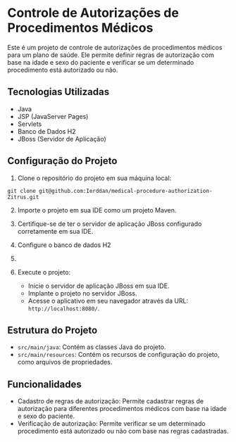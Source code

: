 # Controle de Autorizações de Procedimentos Médicos

Este é um projeto de controle de autorizações de procedimentos médicos para um plano de saúde. Ele permite definir regras de autorização com base na idade e sexo do paciente e verificar se um determinado procedimento está autorizado ou não.

## Tecnologias Utilizadas

- Java
- JSP (JavaServer Pages)
- Servlets
- Banco de Dados H2
- JBoss (Servidor de Aplicação)

## Configuração do Projeto

1. Clone o repositório do projeto em sua máquina local:

```
git clone git@github.com:Ierddan/medical-procedure-authorization-Zitrus.git
```

2. Importe o projeto em sua IDE como um projeto Maven.

3. Certifique-se de ter o servidor de aplicação JBoss configurado corretamente em sua IDE.

4. Configure o banco de dados H2
5. 
5. Execute o projeto:
    - Inicie o servidor de aplicação JBoss em sua IDE.
    - Implante o projeto no servidor JBoss.
    - Acesse o aplicativo em seu navegador através da URL: `http://localhost:8080/`.

## Estrutura do Projeto

- `src/main/java`: Contém as classes Java do projeto.
- `src/main/resources`: Contém os recursos de configuração do projeto, como arquivos de propriedades.

## Funcionalidades

- Cadastro de regras de autorização: Permite cadastrar regras de autorização para diferentes procedimentos médicos com base na idade e sexo do paciente.
- Verificação de autorização: Permite verificar se um determinado procedimento está autorizado ou não com base nas regras cadastradas.

